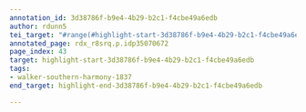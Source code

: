 ```yaml
---
annotation_id: 3d38786f-b9e4-4b29-b2c1-f4cbe49a6edb
author: rdunn5
tei_target: "#range(#highlight-start-3d38786f-b9e4-4b29-b2c1-f4cbe49a6edb, #highlight-end-3d38786f-b9e4-4b29-b2c1-f4cbe49a6edb)"
annotated_page: rdx_r8srq.p.idp35070672
page_index: 43
target: highlight-start-3d38786f-b9e4-4b29-b2c1-f4cbe49a6edb
tags:
- walker-southern-harmony-1837
end_target: highlight-end-3d38786f-b9e4-4b29-b2c1-f4cbe49a6edb

---
```

